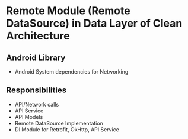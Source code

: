 # Remote Module (Remote DataSource) in Data Layer of Clean Architecture

## Android Library

- Android System dependencies for Networking

## Responsibilities

- API/Network calls
- API Service
- API Models
- Remote DataSource Implementation
- DI Module for Retrofit, OkHttp, API Service
